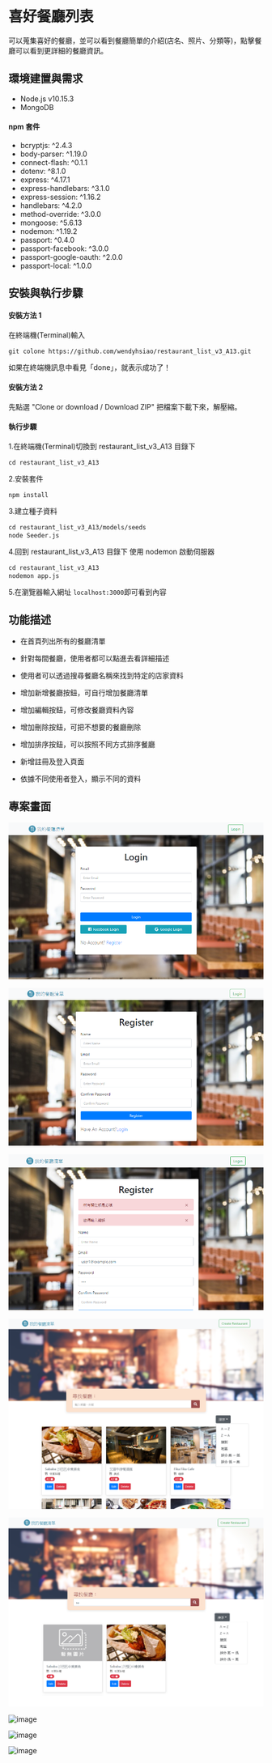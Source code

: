 # 喜好餐廳列表

可以蒐集喜好的餐廳，並可以看到餐廳簡單的介紹(店名、照片、分類等)，點擊餐廳可以看到更詳細的餐廳資訊。

## 環境建置與需求

- Node.js v10.15.3
- MongoDB

#### npm 套件

- bcryptjs: ^2.4.3
- body-parser: ^1.19.0
- connect-flash: ^0.1.1
- dotenv: ^8.1.0
- express: ^4.17.1
- express-handlebars: ^3.1.0
- express-session: ^1.16.2
- handlebars: ^4.2.0
- method-override: ^3.0.0
- mongoose: ^5.6.13
- nodemon: ^1.19.2
- passport: ^0.4.0
- passport-facebook: ^3.0.0
- passport-google-oauth: ^2.0.0
- passport-local: ^1.0.0


## 安裝與執行步驟

#### 安裝方法 1

在終端機(Terminal)輸入

```
git colone https://github.com/wendyhsiao/restaurant_list_v3_A13.git
```

如果在終端機訊息中看見「done」，就表示成功了！

#### 安裝方法 2

先點選 "Clone or download / Download ZIP" 把檔案下載下來，解壓縮。

#### 執行步驟

1.在終端機(Terminal)切換到 restaurant_list_v3_A13 目錄下

```
cd restaurant_list_v3_A13
```

2.安裝套件

```
npm install
```

3.建立種子資料

```
cd restaurant_list_v3_A13/models/seeds
node Seeder.js
```

4.回到 restaurant_list_v3_A13 目錄下
使用 nodemon 啟動伺服器

```
cd restaurant_list_v3_A13
nodemon app.js
```

5.在瀏覽器輸入網址 `localhost:3000`即可看到內容

## 功能描述

- 在首頁列出所有的餐廳清單
- 針對每間餐廳，使用者都可以點進去看詳細描述
- 使用者可以透過搜尋餐廳名稱來找到特定的店家資料

- 增加新增餐廳按鈕，可自行增加餐廳清單
- 增加編輯按鈕，可修改餐廳資料內容
- 增加刪除按鈕，可把不想要的餐廳刪除

- 增加排序按鈕，可以按照不同方式排序餐廳

- 新增註冊及登入頁面
- 依據不同使用者登入，顯示不同的資料

## 專案畫面

![image](https://github.com/wendyhsiao/restaurant_list_v3_A13/blob/master/public/img/login.PNG)

![image](https://github.com/wendyhsiao/restaurant_list_v3_A13/blob/master/public/img/register.PNG)

![image](https://github.com/wendyhsiao/restaurant_list_v3_A13/blob/master/public/img/alert.PNG)

![image](https://github.com/wendyhsiao/restaurant_list_v2_A10/blob/master/public/img/index.PNG)

![image](https://github.com/wendyhsiao/restaurant_list_v2_A10/blob/master/public/img/search+sort.PNG)

![image](https://github.com/wendyhsiao/restaurant_list_v2_A10/blob/master/public/img/detail.PNG)

![image](https://github.com/wendyhsiao/restaurant_list_v2_A10/blob/master/public/img/edit.PNG)

![image](https://github.com/wendyhsiao/restaurant_list_v2_A10/blob/master/public/img/create.PNG)
